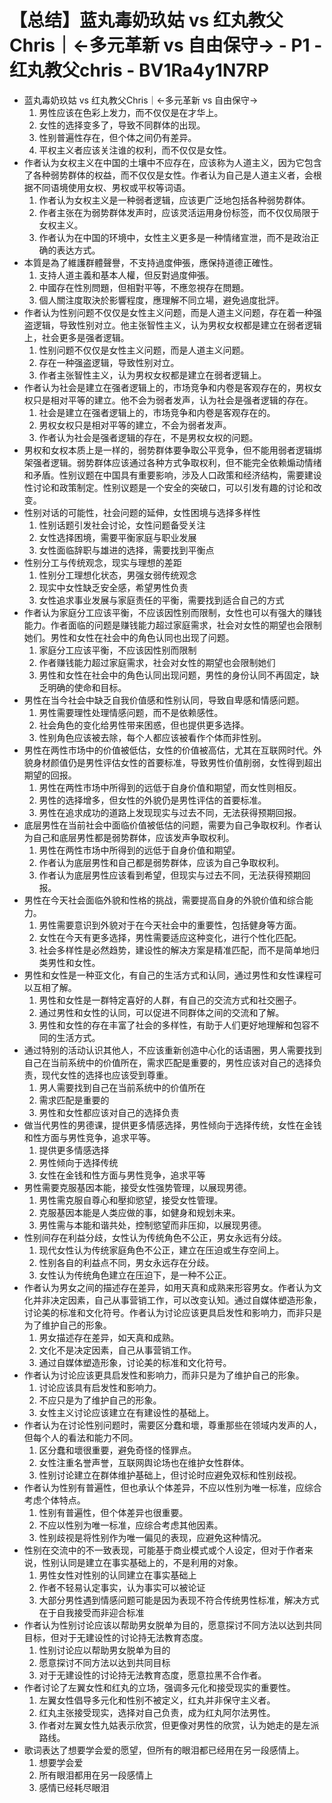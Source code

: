 # 【总结】蓝丸毒奶玖姑 vs 红丸教父Chris｜←多元革新 vs 自由保守→ - P1 - 红丸教父chris - BV1Ra4y1N7RP

-   蓝丸毒奶玖姑 vs 红丸教父Chris｜←多元革新 vs 自由保守→
    1.  男性应该在色彩上发力，而不仅仅是在才华上。
    2.  女性的选择变多了，导致不同群体的出现。
    3.  性别普遍性存在，但个体之间仍有差异。
    4.  平权主义者应该关注谁的权利，而不仅仅是女性。
-   作者认为女权主义在中国的土壤中不应存在，应该称为人道主义，因为它包含了各种弱势群体的权益，而不仅仅是女性。作者认为自己是人道主义者，会根据不同语境使用女权、男权或平权等词语。
    1.  作者认为女权主义是一种弱者逻辑，应该更广泛地包括各种弱势群体。
    2.  作者主张在为弱势群体发声时，应该灵活运用身份标签，而不仅仅局限于女权主义。
    3.  作者认为在中国的环境中，女性主义更多是一种情绪宣泄，而不是政治正确的表达方式。
-   本質是為了維護群體聲譽，不支持過度伸張，應保持道德正確性。
    1.  支持人道主義和基本人權，但反對過度伸張。
    2.  中國存在性別問題，但相對平等，不應忽視存在問題。
    3.  個人關注度取決於影響程度，應理解不同立場，避免過度批評。
-   作者认为性别问题不仅仅是女性主义问题，而是人道主义问题，存在着一种强盗逻辑，导致性别对立。他主张智性主义，认为男权女权都是建立在弱者逻辑上，社会更多是强者逻辑。
    1.  性别问题不仅仅是女性主义问题，而是人道主义问题。
    2.  存在一种强盗逻辑，导致性别对立。
    3.  作者主张智性主义，认为男权女权都是建立在弱者逻辑上。
-   作者认为社会是建立在强者逻辑上的，市场竞争和内卷是客观存在的，男权女权只是相对平等的建立。他不会为弱者发声，认为社会是强者逻辑的存在。
    1.  社会是建立在强者逻辑上的，市场竞争和内卷是客观存在的。
    2.  男权女权只是相对平等的建立，不会为弱者发声。
    3.  作者认为社会是强者逻辑的存在，不是男权女权的问题。
-   男权和女权本质上是一样的，弱势群体要争取公平竞争，但不能用弱者逻辑绑架强者逻辑。弱势群体应该通过各种方式争取权利，但不能完全依赖煽动情绪和矛盾。性别议题在中国具有重要影响，涉及人口政策和经济结构，需要建设性讨论和政策制定。性别议题是一个安全的突破口，可以引发有趣的讨论和改变。
-   性别对话的可能性，社会问题的延伸，女性困境与选择多样性
    1.  性别话题引发社会讨论，女性问题备受关注
    2.  女性选择困境，需要平衡家庭与职业发展
    3.  女性面临辞职与雄进的选择，需要找到平衡点
-   性别分工与传统观念，现实与理想的差距
    1.  性别分工理想化状态，男强女弱传统观念
    2.  现实中女性缺乏安全感，希望男性负责
    3.  女性追求事业发展与家庭责任的平衡，需要找到适合自己的方式
-   作者认为家庭分工应该平衡，不应该因性别而限制，女性也可以有强大的赚钱能力。作者面临的问题是赚钱能力超过家庭需求，社会对女性的期望也会限制她们。男性和女性在社会中的角色认同也出现了问题。
    1.  家庭分工应该平衡，不应该因性别而限制
    2.  作者赚钱能力超过家庭需求，社会对女性的期望也会限制她们
    3.  男性和女性在社会中的角色认同出现问题，男性的身份认同不再固定，缺乏明确的使命和目标。
-   男性在当今社会中缺乏自我价值感和性别认同，导致自卑感和情感问题。
    1.  男性需要理性处理情感问题，而不是依赖感性。
    2.  社会角色的变化给男性带来困惑，但也提供更多选择。
    3.  性别角色应该被去除，每个人都应该被看作个体而非性别。
-   男性在两性市场中的价值被低估，女性的价值被高估，尤其在互联网时代。外貌身材颜值仍是男性评估女性的首要标准，导致男性价值削弱，女性得到超出期望的回报。
    1.  男性在两性市场中所得到的远低于自身价值和期望，而女性则相反。
    2.  男性的选择增多，但女性的外貌仍是男性评估的首要标准。
    3.  男性在追求成功的道路上发现现实与过去不同，无法获得预期回报。
-   底层男性在当前社会中面临价值被低估的问题，需要为自己争取权利。作者认为自己和底层男性都是弱势群体，应该发声争取权利。
    1.  男性在两性市场中所得到的远低于自身价值和期望。
    2.  作者认为底层男性和自己都是弱势群体，应该为自己争取权利。
    3.  作者认为底层男性应该看到希望，但现实与过去不同，无法获得预期回报。
-   男性在今天社会面临外貌和性格的挑战，需要提高自身的外貌价值和综合能力。
    1.  男性需要意识到外貌对于在今天社会中的重要性，包括健身等方面。
    2.  女性在今天有更多选择，男性需要适应这种变化，进行个性化匹配。
    3.  社会多样性是必然趋势，建设性的解决方案是精准匹配，而不是简单地归类男性和女性。
-   男性和女性是一种亚文化，有自己的生活方式和认同，通过男性和女性课程可以互相了解。
    1.  男性和女性是一群特定喜好的人群，有自己的交流方式和社交圈子。
    2.  通过男性和女性的认同，可以促进不同群体之间的交流和了解。
    3.  男性和女性的存在丰富了社会的多样性，有助于人们更好地理解和包容不同的生活方式。
-   通过特别的活动认识其他人，不应该重新创造中心化的话语圈，男人需要找到自己在当前系统中的价值所在，需求匹配是重要的，男性应该对自己的选择负责，现代女性的选择也应该受到尊重。
    1.  男人需要找到自己在当前系统中的价值所在
    2.  需求匹配是重要的
    3.  男性和女性都应该对自己的选择负责
-   做当代男性的男德课，提供更多情感选择，男性倾向于选择传统，女性在金钱和性方面与男性竞争，追求平等。
    1.  提供更多情感选择
    2.  男性倾向于选择传统
    3.  女性在金钱和性方面与男性竞争，追求平等
-   男性需要克服基因本能，接受女性强势管理，以展现男德。
    1.  男性需克服自尊心和壓抑慾望，接受女性管理。
    2.  克服基因本能是人类应做的事，如健身和规划未来。
    3.  男性需与本能和谐共处，控制慾望而非压抑，以展现男德。
-   性别间存在利益分歧，女性认为传统角色不公正，男女永远有分歧。
    1.  现代女性认为传统家庭角色不公正，建立在压迫或生存空间上。
    2.  性别各自的利益点不同，男女永远存在分歧。
    3.  女性认为传统角色建立在压迫下，是一种不公正。
-   作者认为男女之间的描述存在差异，如用天真和成熟来形容男女。作者认为文化并非决定因素，自己从事营销工作，可以改变认知。通过自媒体塑造形象，讨论美的标准和文化符号。作者认为讨论应该更具启发性和影响力，而非只是为了维护自己的形象。
    1.  男女描述存在差异，如天真和成熟。
    2.  文化不是决定因素，自己从事营销工作。
    3.  通过自媒体塑造形象，讨论美的标准和文化符号。
-   作者认为讨论应该更具启发性和影响力，而非只是为了维护自己的形象。
    1.  讨论应该具有启发性和影响力。
    2.  不应只是为了维护自己的形象。
    3.  女性主义讨论应该建立在有建设性的基础上。
-   作者认为在讨论性别问题时，需要区分蠢和壞，尊重那些在领域内发声的人，但每个人的看法和能力不同。
    1.  区分蠢和壞很重要，避免奇怪的怪罪点。
    2.  女性注重名誉声誉，互联网舆论场也在维护女性群体。
    3.  性别讨论建立在群体维护基础上，但讨论时应避免双标和性别歧视。
-   作者认为性别有普遍性，但也承认个体差异，不应以性别为唯一标准，应综合考虑个体特点。
    1.  性别有普遍性，但个体差异也很重要。
    2.  不应以性别为唯一标准，应综合考虑其他因素。
    3.  性别歧视是将性别作为唯一偏见的表现，应避免这种情况。
-   性别在交流中的不一致表现，可能基于商业模式或个人设定，但对于作者来说，性别认同是建立在事实基础上的，不是利用的对象。
    1.  男性女性对性别的认同建立在事实基础上
    2.  作者不轻易认定事实，认为事实可以被论证
    3.  大部分男性遇到情感问题可能是因为表现不符合传统男性标准，解决方式在于自我接受而非迎合标准
-   作者认为性别讨论应该以帮助男女脱单为目的，愿意探讨不同方法以达到共同目标，但对于无建设性的讨论持无法教育态度。
    1.  性别讨论应以帮助男女脱单为目的
    2.  愿意探讨不同方法以达到共同目标
    3.  对于无建设性的讨论持无法教育态度，愿意拉黑不合作者。
-   作者讨论了左翼女性和红丸的立场，强调多元化和接受现实的重要性。
    1.  左翼女性倡导多元化和性别不被定义，红丸并非保守主义者。
    2.  红丸主张接受现实，选择对自己负责，成为红丸阿尔法男性。
    3.  作者对左翼女性九姑表示欣赏，但更像对男性的欣赏，认为她走的是左派路线。
-   歌词表达了想要学会爱的愿望，但所有的眼泪都已经用在另一段感情上。
    1.  想要学会爱
    2.  所有眼泪都用在另一段感情上
    3.  感情已经耗尽眼泪
